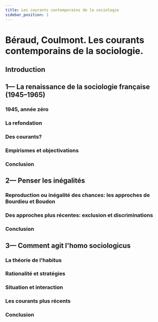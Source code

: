 ```yaml
---
title: Les courants contemporains de la sociologie
sidebar_position: 1
---
```


# Béraud, Coulmont. Les courants contemporains de la sociologie.

## Introduction

## 1— La renaissance de la sociologie française (1945–1965)
### 1945, année zéro
### La refondation
### Des courants?
### Empirismes et objectivations
### Conclusion

## 2— Penser les inégalités
### Reproduction ou inégalité des chances: les approches de Bourdieu et Boudon
### Des approches plus récentes: exclusion et discriminations
### Conclusion

## 3— Comment agit l'homo sociologicus
### La théorie de l'habitus
### Rationalité et stratégies
### Situation et interaction
### Les courants plus récents
### Conclusion